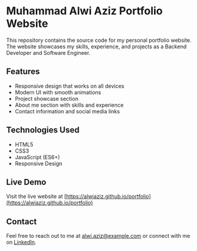 # Muhammad Alwi Aziz Portfolio Website

This repository contains the source code for my personal portfolio website. The website showcases my skills, experience, and projects as a Backend Developer and Software Engineer.

## Features
- Responsive design that works on all devices
- Modern UI with smooth animations
- Project showcase section
- About me section with skills and experience
- Contact information and social media links

## Technologies Used
- HTML5
- CSS3
- JavaScript (ES6+)
- Responsive Design

## Live Demo
Visit the live website at [https://alwiaziz.github.io/portfolio](https://alwiaziz.github.io/portfolio)

## Contact
Feel free to reach out to me at alwi.aziz@example.com or connect with me on [LinkedIn](https://www.linkedin.com/in/muhammad-alwi-aziz).
